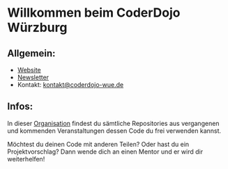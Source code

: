 # Willkommen beim CoderDojo Würzburg

## Allgemein:
- [Website](https://www.coderdojo-wue.de)
- [Newsletter](https://seu2.cleverreach.com/f/148340-147129)
- Kontakt: kontakt@coderdojo-wue.de

## Infos:

In dieser [Organisation](https://github.com/CoderDojo-Wurzburg) findest du sämtliche Repositories aus vergangenen und kommenden Veranstaltungen dessen Code du frei verwenden kannst. 

Möchtest du deinen Code mit anderen Teilen? Oder hast du ein Projektvorschlag? Dann wende dich an einen Mentor und er wird dir weiterhelfen!